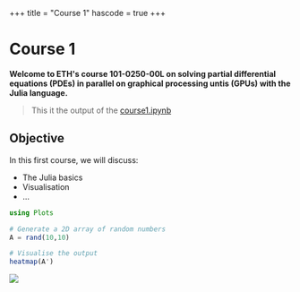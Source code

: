 +++
title = "Course 1"
hascode = true
+++

# Course 1

**Welcome to ETH's course 101-0250-00L on solving partial differential equations (PDEs) in parallel on graphical processing untis (GPUs) with the Julia language.**

> This it the output of the [course1.ipynb](../blob/main/course1/course1.ipynb)

## Objective

In this first course, we will discuss:
- The Julia basics
- Visualisation
- ...


```julia
using Plots
```

```julia
# Generate a 2D array of random numbers
A = rand(10,10)

# Visualise the output
heatmap(A')
```

![](/course1_files/course1_2_0.svg)

